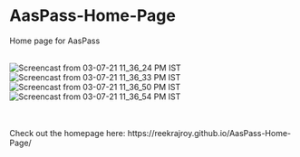 # AasPass-Home-Page

Home page for AasPass
<br>
<br>

![Screencast from 03-07-21 11_36_24 PM IST](https://user-images.githubusercontent.com/55712612/124363469-004a4700-dc59-11eb-84b9-5a5efc557772.gif)
![Screencast from 03-07-21 11_36_33 PM IST](https://user-images.githubusercontent.com/55712612/124363473-02140a80-dc59-11eb-94bb-c66f2350cad4.gif)
![Screencast from 03-07-21 11_36_50 PM IST](https://user-images.githubusercontent.com/55712612/124363462-fa546600-dc58-11eb-92c8-8f0deccf50fd.gif)
![Screencast from 03-07-21 11_36_54 PM IST](https://user-images.githubusercontent.com/55712612/124363466-fd4f5680-dc58-11eb-8cac-da17d15ec727.gif)






<br>
<br>
Check out the homepage here: https://reekrajroy.github.io/AasPass-Home-Page/
